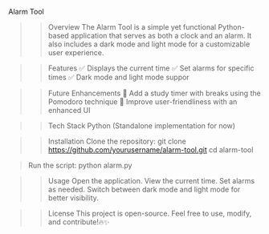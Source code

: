 Alarm Tool


>> Overview
The Alarm Tool is a simple yet functional Python-based application that serves as both a clock and an alarm. It also includes a dark mode and light mode for a customizable user experience.


>> Features
✅ Displays the current time
✅ Set alarms for specific times
✅ Dark mode and light mode suppor


>> Future Enhancements
🚀 Add a study timer with breaks using the Pomodoro technique
🚀 Improve user-friendliness with an enhanced UI


>> Tech Stack
Python (Standalone implementation for now)


>> Installation
> Clone the repository:
git clone https://github.com/yourusername/alarm-tool.git
cd alarm-tool

> Run the script:
python alarm.py


>> Usage
Open the application.
View the current time.
Set alarms as needed.
Switch between dark mode and light mode for better visibility.

>> License
This project is open-source. Feel free to use, modify, and contribute!🔥✨
